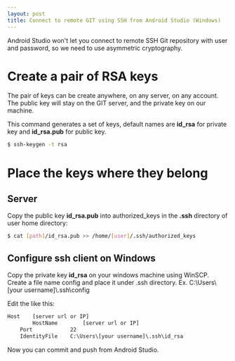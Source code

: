 ```yaml
---
layout: post
title: Connect to remote GIT using SSH from Android Studio (Windows)
---
```

Android Studio won't let you connect to remote SSH Git repository with user and password, so we need to use asymmetric cryptography.

# Create a pair of RSA keys

The pair of keys can be create anywhere, on any server, on any account. The public key will stay on the GIT server, and the private key on our machine.

This command generates a set of keys, default names are **id_rsa** for private key and **id_rsa.pub** for public key.

```sh
$ ssh-keygen -t rsa
```

# Place the keys where they belong

## Server

Copy the public key **id_rsa.pub** into authorized_keys in the **.ssh** directory of user home directory:

```sh
$ cat [path]/id_rsa.pub >> /home/[user]/.ssh/authorized_keys
```

## Configure ssh client on Windows
Copy the private key **id_rsa** on your windows machine using WinSCP.
Create a file name config and place it under .ssh directory. Ex. C:\Users\\[your username]\\.ssh\config

Edit the like this:

```txt
Host    [server url or IP]
        HostName        [server url or IP]
	Port            22
	IdentityFile    C:\Users\[your username]\.ssh\id_rsa
```

Now you can commit and push from Android Studio.
